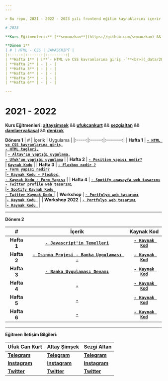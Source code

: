 ```yaml
---
---

> Bu repo, 2021 - 2022 - 2023 yılı frontend eğitim kaynaklarını içerir.

# 2023

**Kurs Eğitmenleri:** [**semaozkan**](https://github.com/semaozkan) && [**ilknurdogan**](https://github.com/ilknurdgn) && [**isinnurgunay**](https://github.com/isinnur) && [**eliftoros**](https://github.com/eliftrs) && [**sametaydinhan**](https://github.com/SametAydinhan) && [**beyzagur**](https://github.com/beyzgur) && [**denizok**](https://github.com/DenizOk20)

**Dönem 1**
| # | HTML - CSS | JAVASCRIPT |
|:-----:|:------:|:--------:|
| **Hafta 1** | [**`- HTML ve CSS kavramlarına giriş -`**<br>](_data/2021-2022/_documents/week_1/README.md) [**`- Uygulama Kaynak Kodları -`**<br>]()|[**`- JavaScript'e giriş -`**<br>](_jsdata/2023/_documents/week1/README.md) [**`- Uygulama Kaynak Kodları -`**<br>](_jsdata/2023/_examples/week1/script.js)|
| **Hafta 2** | - | - |
| **Hafta 3** | - | - |
| **Hafta 4** | - | - |
| **Hafta 5** | - | - |
| **Hafta 6** | - | - |

---
```


# 2021 - 2022

**Kurs Eğitmenleri:** [**altaysimsek**](https://github.com/altaysimsek) && [**ufukcankurt**](https://github.com/ufukcankurt) && [**sezgialtan**](https://github.com/Szqii) && [**damlaervakasal**](https://github.com/damlaervakasal) && [**denizok**](https://github.com/DenizOk20)

**Dönem 1**
| # | İçerik | Uygulama |
|:-----:|:------:|:--------:|
| **Hafta 1** | [**`- HTML ve CSS kavramlarına giriş,`**<br>**`- HTML tagleri,`**<br>](_data/2021-2022/_documents/week_1/README.md) | **[`- Altay'ın yaptığı uygulama,`](https://codepen.io/asimsek/pen/mdMPGJg)**<br>**[`- Ufuk'un yaptığı uygulama`](https://codepen.io/ufukcankurt/pen/yLoVEYM?editors=1100)** |
| **Hafta 2** | [**`- Position yapısı nedir?`**<br>](_data/2021-2022/_documents/week_2/README.md) | [**`Kaynak Kodu`**](_data/2021-2022/_examples/week_2/) |
| **Hafta 3** | **[`- Flexbox nedir ?`<br>`- Form yapısı nedir?`<br>](_data/2021-2022/_documents/week_3/README.md)** |[**`- Kaynak Kodu - Flexbox,`**](_data/2021-2022/_examples/week_3/Flex) **<br>** [**`- Kaynak Kodu - Form Yapısı`**](_data/2021-2022/_examples/week_3/Form) |
| **Hafta 4** | **[`- Spotify anasayfa web tasarımı`<br>](_data/2021-2022/_documents/week_4/README.md)** **[`- Twitter profile web tasarımı`<br>](_data/2021-2022/_documents/week_4_2022/README.md)** |[**`- Spotify Kaynak Kodu `**](_data/2021-2022/_examples/week_4) <br> [**`- Twitter Kaynak Kodu `**](_data/2021-2022/_examples/week_4_2022)|
| **Workshop** | **[`- Portfolyo web tasarımı`<br>](_data/2021-2022/_documents/workshop/README.md)** |[**`- Kaynak Kodu `**](_data/2021-2022/_examples/workshop) |
| **Workshop 2022** | **[`- Portfolyo web tasarımı`<br>](_data/2021-2022/_documents/workshop_2022/README.md)** |[**`- Kaynak Kodu `**](_data/2021-2022/_examples/workshop_2022) |

---

**Dönem 2**

|      #      |                                            İçerik                                            |                        Kaynak Kod                         |
| :---------: | :------------------------------------------------------------------------------------------: | :-------------------------------------------------------: |
| **Hafta 1** |       [**`- Javascript'in Temelleri`**](_jsdata/2021-2022/_documents/week_1/README.md)       | [**`- Kaynak Kod`**](_jsdata/2021-2022/_examples/week_1/) |
| **Hafta 2** | [**`- Isınma Projesi - Banka Uygulaması -`**](_jsdata/2021-2022/_documents/week_2/README.md) | [**`- Kaynak Kod`**](_jsdata/2021-2022/_examples/week_2/) |
| **Hafta 3** |       [**`- Banka Uygulaması Devamı`**](_jsdata/2021-2022/_documents/week_3/README.md)       | [**`- Kaynak Kod`**](_jsdata/2021-2022/_examples/week_2/) |
| **Hafta 4** |                                         **[`-`]()**                                          |                  [**`- Kaynak Kod`**]()                   |
| **Hafta 5** |                                         **[`-`]()**                                          |                  [**`- Kaynak Kod`**]()                   |
| **Hafta 6** |                                         **[`-`]()**                                          |                  [**`- Kaynak Kod`**]()                   |

---

**Eğitmen İletişim Bilgileri:**

| **Ufuk Can Kurt**                                        | **Altay Şimşek**                                          | **Sezgi Altan**                                       |
| -------------------------------------------------------- | --------------------------------------------------------- | ----------------------------------------------------- |
| [**Telegram**](https://t.me/ufukcankurt/)                | [**Telegram**](https://t.me/altitans/)                    | [**Telegram**](https://t.me/sezgiwtf/)                |
| [**Instagram**](https://www.instagram.com/ufukcankurt_/) | [**Instagram**](https://www.instagram.com/altay.simsekk/) | [**Instagram**](https://www.instagram.com/sezgi.wtf/) |
| [**Twitter**](https://twitter.com/ufukcankurt_/)         | [**Twitter**](https://twitter.com/altitans/)              | [**Twitter**](https://twitter.com/sezgiwtf/)          |
